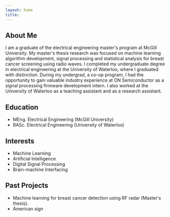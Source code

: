 ```yaml
---
layout: home
title: 
---
```


## About Me
I am a graduate of the electrical engineering master's program at McGill University. My master's thesis research was focused on machine learning algorithm development, signal processing and statistical analysis for breast cancer screening using radio waves. I completed my undergraduate degree in electrical engineering at the University of Waterloo, where I graduated with distinction. During my undergrad, a co-op program, I had the opportunity to gain valuable industry experience at ON Semiconductor as a signal processing firmware development intern. I also worked at the University of Waterloo as a teaching assistant and as a research assistant.

## Education
* MEng. Electrical Engineering (McGill University)
* BASc. Electrical Engineering (University of Waterloo)

## Interests
* Machine Learning
* Artificial Intelligence
* Digital Signal Processing
* Brain-machine Interfacing

## Past Projects
* Machine learning for breast cancer detection using RF radar (Master's thesis).
* American sign
